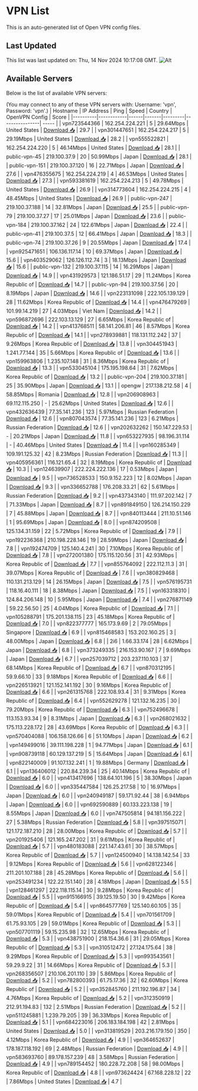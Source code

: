 # VPN List

This is an auto-generated list of Open VPN config files.

## Last Updated

This list was last updated on: Thu, 14 Nov 2024 10:17:08 GMT.
![Alt](https://repobeats.axiom.co/api/embed/186b98318ef1479477931607c1ad7d823f12451f.svg "Repobeats analytics image")

## Available Servers

Below is the list of available VPN servers:

(You may connect to any of these VPN servers with: Username: 'vpn', Password: 'vpn'.)
| Hostname | IP Address | Ping | Speed | Country | OpenVPN Config | Score |
|----------|------------|------|-------|---------|----------------| ----- |
| vpn723544366 | 162.254.224.221 | 5 | 29.64Mbps | United States | [Download 📥](./configs/server_0_US.ovpn) | 29.7 |
| vpn301447651 | 162.254.224.217 | 5 | 29.19Mbps | United States | [Download 📥](./configs/server_1_US.ovpn) | 28.2 |
| vpn555522821 | 162.254.224.220 | 5 | 46.14Mbps | United States | [Download 📥](./configs/server_2_US.ovpn) | 28.1 |
| public-vpn-45 | 219.100.37.9 | 20 | 50.99Mbps | Japan | [Download 📥](./configs/server_3_JP.ovpn) | 28.1 |
| public-vpn-151 | 219.100.37.120 | 16 | 22.71Mbps | Japan | [Download 📥](./configs/server_4_JP.ovpn) | 27.6 |
| vpn476355675 | 162.254.224.219 | 4 | 46.53Mbps | United States | [Download 📥](./configs/server_5_US.ovpn) | 27.3 |
| vpn593381619 | 162.254.224.213 | 5 | 49.78Mbps | United States | [Download 📥](./configs/server_6_US.ovpn) | 26.9 |
| vpn314773604 | 162.254.224.215 | 4 | 48.45Mbps | United States | [Download 📥](./configs/server_7_US.ovpn) | 26.9 |
| public-vpn-247 | 219.100.37.188 | 14 | 32.81Mbps | Japan | [Download 📥](./configs/server_8_JP.ovpn) | 25.5 |
| public-vpn-79 | 219.100.37.27 | 17 | 25.01Mbps | Japan | [Download 📥](./configs/server_9_JP.ovpn) | 23.6 |
| public-vpn-184 | 219.100.37.162 | 24 | 122.61Mbps | Japan | [Download 📥](./configs/server_10_JP.ovpn) | 22.4 |
| public-vpn-41 | 219.100.37.5 | 12 | 66.41Mbps | Japan | [Download 📥](./configs/server_11_JP.ovpn) | 18.3 |
| public-vpn-74 | 219.100.37.26 | 9 | 20.55Mbps | Japan | [Download 📥](./configs/server_12_JP.ovpn) | 17.4 |
| vpn925471651 | 106.136.117.14 | 10 | 69.37Mbps | Japan | [Download 📥](./configs/server_13_JP.ovpn) | 15.6 |
| vpn403529062 | 126.126.112.74 | 3 | 18.13Mbps | Japan | [Download 📥](./configs/server_14_JP.ovpn) | 15.6 |
| public-vpn-132 | 219.100.37.115 | 14 | 16.29Mbps | Japan | [Download 📥](./configs/server_15_JP.ovpn) | 14.9 |
| vpn431929573 | 121.186.51.17 | 29 | 11.24Mbps | Korea Republic of | [Download 📥](./configs/server_16_KR.ovpn) | 14.7 |
| public-vpn-94 | 219.100.37.56 | 20 | 8.19Mbps | Japan | [Download 📥](./configs/server_17_JP.ovpn) | 14.6 |
| vpn223131098 | 222.105.139.129 | 28 | 11.62Mbps | Korea Republic of | [Download 📥](./configs/server_18_KR.ovpn) | 14.4 |
| vpn476479269 | 101.99.14.219 | 27 | 4.03Mbps | Viet Nam | [Download 📥](./configs/server_19_VN.ovpn) | 14.2 |
| vpn596872696 | 222.103.13.129 | 27 | 6.65Mbps | Korea Republic of | [Download 📥](./configs/server_20_KR.ovpn) | 14.2 |
| vpn413768511 | 58.141.206.81 | 46 | 8.57Mbps | Korea Republic of | [Download 📥](./configs/server_21_KR.ovpn) | 14.1 |
| vpn278939881 | 118.131.112.242 | 37 | 9.26Mbps | Korea Republic of | [Download 📥](./configs/server_22_KR.ovpn) | 13.8 |
| vpn304451943 | 1.241.77.144 | 35 | 5.66Mbps | Korea Republic of | [Download 📥](./configs/server_23_KR.ovpn) | 13.6 |
| vpn159963806 | 1.235.107.148 | 31 | 8.36Mbps | Korea Republic of | [Download 📥](./configs/server_24_KR.ovpn) | 13.3 |
| vpn533045104 | 175.195.198.64 | 31 | 7.62Mbps | Korea Republic of | [Download 📥](./configs/server_25_KR.ovpn) | 13.2 |
| public-vpn-204 | 219.100.37.181 | 25 | 35.90Mbps | Japan | [Download 📥](./configs/server_26_JP.ovpn) | 13.1 |
| opengw | 217.138.212.58 | 4 | 58.85Mbps | Romania | [Download 📥](./configs/server_27_RO.ovpn) | 12.8 |
| vpn206908963 | 69.112.115.250 | - | 25.62Mbps | United States | [Download 📥](./configs/server_28_US.ovpn) | 12.6 |
| vpn432636439 | 77.35.141.236 | 123 | 5.97Mbps | Russian Federation | [Download 📥](./configs/server_29_RU.ovpn) | 12.6 |
| vpn807043574 | 77.35.141.236 | 123 | 6.21Mbps | Russian Federation | [Download 📥](./configs/server_30_RU.ovpn) | 12.6 |
| vpn202632262 | 150.147.229.53 | - | 20.21Mbps | Japan | [Download 📥](./configs/server_31_JP.ovpn) | 11.8 |
| vpn653227935 | 98.196.31.114 | - | 40.46Mbps | United States | [Download 📥](./configs/server_32_US.ovpn) | 11.4 |
| vpn160285349 | 109.191.125.32 | 42 | 8.23Mbps | Russian Federation | [Download 📥](./configs/server_33_RU.ovpn) | 11.3 |
| vpn405956361 | 116.121.65.4 | 32 | 8.19Mbps | Korea Republic of | [Download 📥](./configs/server_34_KR.ovpn) | 10.3 |
| vpn124639907 | 222.224.222.136 | 17 | 0.53Mbps | Japan | [Download 📥](./configs/server_35_JP.ovpn) | 9.5 |
| vpn736528533 | 150.9.152.223 | 12 | 8.02Mbps | Japan | [Download 📥](./configs/server_36_JP.ovpn) | 9.3 |
| vpn336652788 | 176.208.33.21 | 62 | 5.61Mbps | Russian Federation | [Download 📥](./configs/server_37_RU.ovpn) | 9.2 |
| vpn437343140 | 111.97.202.142 | 7 | 71.33Mbps | Japan | [Download 📥](./configs/server_38_JP.ovpn) | 8.7 |
| vpn891849150 | 126.214.150.229 | 7 | 45.88Mbps | Japan | [Download 📥](./configs/server_39_JP.ovpn) | 8.7 |
| vpn840113444 | 211.10.51.146 | 1 | 95.69Mbps | Japan | [Download 📥](./configs/server_40_JP.ovpn) | 8.0 |
| vpn874209508 | 125.134.31.159 | 22 | 5.72Mbps | Korea Republic of | [Download 📥](./configs/server_41_KR.ovpn) | 7.9 |
| vpn192236368 | 210.198.228.146 | 19 | 28.59Mbps | Japan | [Download 📥](./configs/server_42_JP.ovpn) | 7.8 |
| vpn192474709 | 125.140.4.241 | 30 | 7.10Mbps | Korea Republic of | [Download 📥](./configs/server_43_KR.ovpn) | 7.8 |
| vpn272001380 | 175.115.120.56 | 31 | 42.93Mbps | Korea Republic of | [Download 📥](./configs/server_44_KR.ovpn) | 7.7 |
| vpn855764092 | 222.112.11.3 | 31 | 39.07Mbps | Korea Republic of | [Download 📥](./configs/server_45_KR.ovpn) | 7.6 |
| vpn380829468 | 110.131.213.129 | 14 | 26.15Mbps | Japan | [Download 📥](./configs/server_46_JP.ovpn) | 7.5 |
| vpn576195731 | 118.16.40.111 | 18 | 8.38Mbps | Japan | [Download 📥](./configs/server_47_JP.ovpn) | 7.5 |
| vpn163318310 | 124.84.206.148 | 10 | 5.95Mbps | Japan | [Download 📥](./configs/server_48_JP.ovpn) | 7.4 |
| vpn276871149 | 59.22.56.50 | 25 | 4.04Mbps | Korea Republic of | [Download 📥](./configs/server_49_KR.ovpn) | 7.1 |
| vpn105288791 | 175.201.138.115 | 23 | 45.18Mbps | Korea Republic of | [Download 📥](./configs/server_50_KR.ovpn) | 7.0 |
| vpn822377777 | 165.173.9.69 | 2 | 79.05Mbps | Singapore | [Download 📥](./configs/server_51_SG.ovpn) | 6.9 |
| vpn815468583 | 153.202.160.25 | 3 | 48.00Mbps | Japan | [Download 📥](./configs/server_52_JP.ovpn) | 6.8 |
| 2i6 | 1.66.33.174 | 28 | 6.62Mbps | Japan | [Download 📥](./configs/server_53_JP.ovpn) | 6.8 |
| vpn373249335 | 216.153.90.167 | 7 | 9.69Mbps | Japan | [Download 📥](./configs/server_54_JP.ovpn) | 6.7 |
| vpn257039712 | 203.237.110.103 | 37 | 68.14Mbps | Korea Republic of | [Download 📥](./configs/server_55_KR.ovpn) | 6.7 |
| vpn870312195 | 59.9.66.10 | 33 | 9.18Mbps | Korea Republic of | [Download 📥](./configs/server_56_KR.ovpn) | 6.6 |
| vpn226513921 | 121.152.141.192 | 30 | 9.16Mbps | Korea Republic of | [Download 📥](./configs/server_57_KR.ovpn) | 6.6 |
| vpn261315768 | 222.108.93.4 | 31 | 9.31Mbps | Korea Republic of | [Download 📥](./configs/server_58_KR.ovpn) | 6.4 |
| vpn552629278 | 121.132.16.235 | 30 | 79.20Mbps | Korea Republic of | [Download 📥](./configs/server_59_KR.ovpn) | 6.3 |
| vpn752496678 | 113.153.93.34 | 9 | 8.31Mbps | Japan | [Download 📥](./configs/server_60_JP.ovpn) | 6.3 |
| vpn268021632 | 175.113.228.172 | 28 | 43.69Mbps | Korea Republic of | [Download 📥](./configs/server_61_KR.ovpn) | 6.3 |
| vpn570404088 | 106.158.126.66 | 6 | 51.10Mbps | Japan | [Download 📥](./configs/server_62_JP.ovpn) | 6.2 |
| vpn149499016 | 39.111.198.228 | 1 | 94.77Mbps | Japan | [Download 📥](./configs/server_63_JP.ovpn) | 6.1 |
| vpn908739118 | 60.129.137.219 | 5 | 15.64Mbps | Japan | [Download 📥](./configs/server_64_JP.ovpn) | 6.1 |
| vpn822140009 | 91.107.132.241 | 1 | 19.88Mbps | Germany | [Download 📥](./configs/server_65_DE.ovpn) | 6.1 |
| vpn136406012 | 220.84.239.34 | 25 | 40.14Mbps | Korea Republic of | [Download 📥](./configs/server_66_KR.ovpn) | 6.0 |
| vpn413417696 | 138.64.101.196 | 5 | 38.30Mbps | Japan | [Download 📥](./configs/server_67_JP.ovpn) | 6.0 |
| vpn335447584 | 126.25.217.58 | 10 | 16.97Mbps | Japan | [Download 📥](./configs/server_68_JP.ovpn) | 6.0 |
| vpn240949187 | 59.171.92.44 | 38 | 6.94Mbps | Japan | [Download 📥](./configs/server_69_JP.ovpn) | 6.0 |
| vpn692590889 | 60.133.223.138 | 19 | 8.55Mbps | Japan | [Download 📥](./configs/server_70_JP.ovpn) | 6.0 |
| vpn747505814 | 94.181.156.222 | 27 | 5.38Mbps | Russian Federation | [Download 📥](./configs/server_71_RU.ovpn) | 5.8 |
| vpn397515071 | 121.172.187.210 | 28 | 28.00Mbps | Korea Republic of | [Download 📥](./configs/server_72_KR.ovpn) | 5.7 |
| vpn201925406 | 121.165.247.202 | 31 | 9.61Mbps | Korea Republic of | [Download 📥](./configs/server_73_KR.ovpn) | 5.7 |
| vpn480183088 | 221.147.43.61 | 30 | 38.57Mbps | Korea Republic of | [Download 📥](./configs/server_74_KR.ovpn) | 5.7 |
| vpn124500940 | 14.138.142.54 | 33 | 9.12Mbps | Korea Republic of | [Download 📥](./configs/server_75_KR.ovpn) | 5.6 |
| vpn628122346 | 211.201.107.188 | 28 | 45.28Mbps | Korea Republic of | [Download 📥](./configs/server_76_KR.ovpn) | 5.6 |
| vpn253491234 | 122.22.151.140 | 28 | 4.18Mbps | Japan | [Download 📥](./configs/server_77_JP.ovpn) | 5.5 |
| vpn128461297 | 222.118.115.14 | 30 | 9.28Mbps | Korea Republic of | [Download 📥](./configs/server_78_KR.ovpn) | 5.5 |
| vpn915166915 | 39.125.19.50 | 30 | 9.42Mbps | Korea Republic of | [Download 📥](./configs/server_79_KR.ovpn) | 5.4 |
| vpn864577769 | 125.140.60.105 | 35 | 59.01Mbps | Korea Republic of | [Download 📥](./configs/server_80_KR.ovpn) | 5.4 |
| vpn701561709 | 61.75.93.105 | 29 | 59.01Mbps | Korea Republic of | [Download 📥](./configs/server_81_KR.ovpn) | 5.3 |
| vpn507701119 | 59.15.235.98 | 32 | 12.65Mbps | Korea Republic of | [Download 📥](./configs/server_82_KR.ovpn) | 5.3 |
| vpn438751900 | 218.154.36.6 | 31 | 29.05Mbps | Korea Republic of | [Download 📥](./configs/server_83_KR.ovpn) | 5.3 |
| vpn310512472 | 27.124.175.64 | 38 | 9.29Mbps | Korea Republic of | [Download 📥](./configs/server_84_KR.ovpn) | 5.3 |
| vpn993543561 | 59.29.9.22 | 31 | 14.66Mbps | Korea Republic of | [Download 📥](./configs/server_85_KR.ovpn) | 5.3 |
| vpn268356507 | 210.106.201.110 | 39 | 5.86Mbps | Korea Republic of | [Download 📥](./configs/server_86_KR.ovpn) | 5.2 |
| vpn782800393 | 61.75.17.36 | 32 | 62.60Mbps | Korea Republic of | [Download 📥](./configs/server_87_KR.ovpn) | 5.2 |
| vpn352845760 | 211.192.196.87 | 34 | 4.76Mbps | Korea Republic of | [Download 📥](./configs/server_88_KR.ovpn) | 5.2 |
| vpn312350919 | 212.91.194.83 | 132 | 2.51Mbps | Russian Federation | [Download 📥](./configs/server_89_RU.ovpn) | 5.2 |
| vpn511245881 | 1.239.79.205 | 39 | 36.33Mbps | Korea Republic of | [Download 📥](./configs/server_90_KR.ovpn) | 5.1 |
| vpn684223016 | 206.183.184.198 | 42 | 2.81Mbps | United States | [Download 📥](./configs/server_91_US.ovpn) | 5.0 |
| vpn313819529 | 203.216.179.150 | 350 | 4.12Mbps | Korea Republic of | [Download 📥](./configs/server_92_KR.ovpn) | 4.9 |
| vpn364652637 | 178.187.118.192 | 69 | 2.48Mbps | Russian Federation | [Download 📥](./configs/server_93_RU.ovpn) | 4.9 |
| vpn583693760 | 89.178.157.239 | 48 | 3.58Mbps | Russian Federation | [Download 📥](./configs/server_94_RU.ovpn) | 4.9 |
| vpn789154452 | 180.228.72.208 | 58 | 98.00Mbps | Korea Republic of | [Download 📥](./configs/server_95_KR.ovpn) | 4.8 |
| vpn973624424 | 67.168.228.12 | 22 | 7.86Mbps | United States | [Download 📥](./configs/server_96_US.ovpn) | 4.7 |

